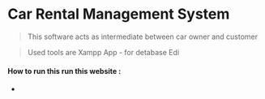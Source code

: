 # Car Rental Management System

> This  software acts as intermediate between car owner and customer

> Used tools are 
> Xampp App - for detabase
> Edi
#### How to run this run this website :

*
